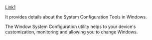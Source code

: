[Link1](https://support.microsoft.com/en-us/windows/system-configuration-tools-in-windows-f8a49657-b038-43b8-82d3-28bea0c5666b#:~:text=Right%2Dclick%20on%20Start%20and,Settings)

It provides details about the System Configuration Tools in Windows.

The Window System Configuration utility  helps to your device's customization, monitoring  and allowing you to change Windows.
